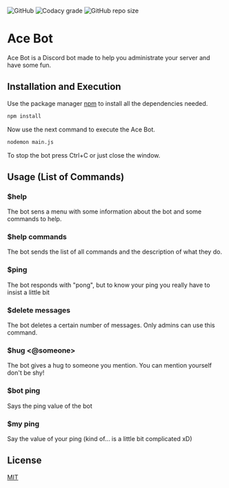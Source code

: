 ![GitHub](https://img.shields.io/github/license/IIIRataxIII/Ace-Bot?style=for-the-badge)
![Codacy grade](https://img.shields.io/codacy/grade/ce4446ec729946ea81391e6c2b4a72b7?style=for-the-badge)
![GitHub repo size](https://img.shields.io/github/repo-size/IIIRataxIII/Ace-Bot?style=for-the-badge)


# Ace Bot

Ace Bot is a Discord bot made to help you administrate your server and have some fun.

## Installation and Execution

Use the package manager [npm](https://www.npmjs.com/get-npm) to install all the dependencies needed.

```bash
npm install
```

Now use the next command to execute the Ace Bot.

```bash
nodemon main.js
```

To stop the bot press Ctrl+C or just close the window.

## Usage (List of Commands)

### $help
The bot sens a menu with some information about the bot and some commands to help.

### $help commands
The bot sends the list of all commands and the description of what they do.

### $ping
The bot responds with "pong", but to know your ping you really have to insist a little bit

### $delete messages <number>
The bot deletes a certain number of messages. Only admins can use this command.

### $hug <@someone>
The bot gives a hug to someone you mention. You can mention yourself don't be shy!

### $bot ping
Says the ping value of the bot

### $my ping
Say the value of your ping (kind of... is a little bit complicated xD)

## License
[MIT](https://github.com/IIIRataxIII/Ace-Bot/blob/master/LICENSE)
